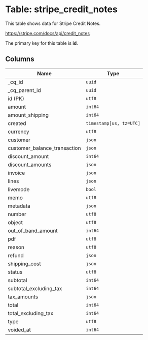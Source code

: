 # Table: stripe_credit_notes

This table shows data for Stripe Credit Notes.

https://stripe.com/docs/api/credit_notes

The primary key for this table is **id**.

## Columns

| Name          | Type          |
| ------------- | ------------- |
|_cq_id|`uuid`|
|_cq_parent_id|`uuid`|
|id (PK)|`utf8`|
|amount|`int64`|
|amount_shipping|`int64`|
|created|`timestamp[us, tz=UTC]`|
|currency|`utf8`|
|customer|`json`|
|customer_balance_transaction|`json`|
|discount_amount|`int64`|
|discount_amounts|`json`|
|invoice|`json`|
|lines|`json`|
|livemode|`bool`|
|memo|`utf8`|
|metadata|`json`|
|number|`utf8`|
|object|`utf8`|
|out_of_band_amount|`int64`|
|pdf|`utf8`|
|reason|`utf8`|
|refund|`json`|
|shipping_cost|`json`|
|status|`utf8`|
|subtotal|`int64`|
|subtotal_excluding_tax|`int64`|
|tax_amounts|`json`|
|total|`int64`|
|total_excluding_tax|`int64`|
|type|`utf8`|
|voided_at|`int64`|